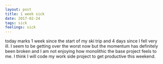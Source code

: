 ```yaml
---
layout: post
title: 1 week sick
date: 2017-02-24
tags: sick
feelings: sick
---
```


today marks 1 week since the start of my ski trip and 4 days since I fell very ill. I seem to be getting over the worst now but the momentum has definitely been broken and I am not enjoying how monolithic the base project feels to me. I think I will code my work side project to get productive this weekend.

